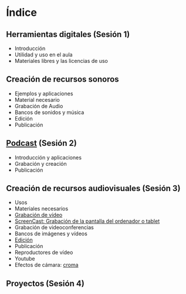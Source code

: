 # Índice

## Herramientas digitales (Sesión 1)
* Introducción
* Utilidad y uso en el aula
* Materiales libres y las licencias de uso

## Creación de recursos sonoros 
* Ejemplos y aplicaciones 
* Material necesario
* Grabación de Audio
* Bancos de sonidos y música
* Edición
* Publicación

## [Podcast](./Podcast.md) (Sesión 2)
* Introducción y aplicaciones
* Grabación y creación
* Publicación

## Creación de recursos audiovisuales (Sesión 3)
* Usos
* Materiales necesarios
* [Grabación de vídeo](./GrabacionVideo.md)
* [ScreenCast: Grabación de la pantalla del ordenador o tablet](./ScreenCast.md)
* Grabación de videoconferencias 
* Bancos de imágenes y vídeos
* [Edición](./EdicionVideo.md)
* Publicación
* Reproductores de vídeo
* Youtube
* Efectos de cámara:  [croma](./Croma.md)

## Proyectos (Sesión 4)